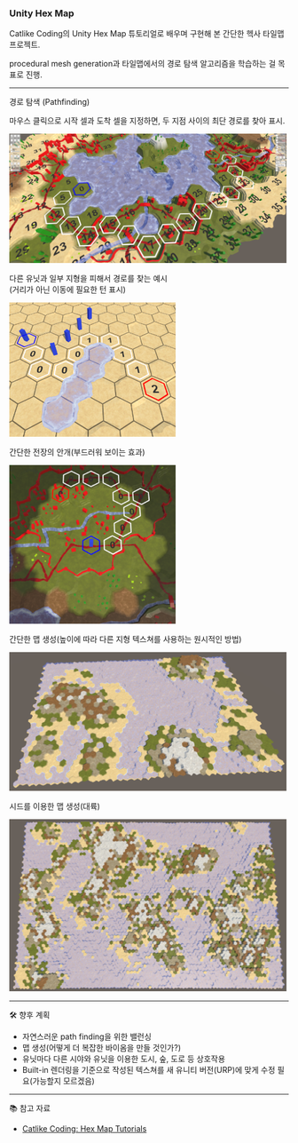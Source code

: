 ### Unity Hex Map  

Catlike Coding의 Unity Hex Map 튜토리얼로 배우며 구현해 본 간단한 헥사 타일맵 프로젝트.  

procedural mesh generation과 타일맵에서의 경로 탐색 알고리즘을 학습하는 걸 목표로 진행.  

---
경로 탐색 (Pathfinding)

마우스 클릭으로 시작 셀과 도착 셀을 지정하면, 두 지점 사이의 최단 경로를 찾아 표시.    

<img src="images/hexMapScreenShot1.png" width="500">  

다른 유닛과 일부 지형을 피해서 경로를 찾는 예시  
(거리가 아닌 이동에 필요한 턴 표시)  

<img src="images/hexMapScreenShot2.png" width="300">  

간단한 전장의 안개(부드러워 보이는 효과)

<img src="images/hexMapScreenShot3.png" width="300">

간단한 맵 생성(높이에 따라 다른 지형 텍스쳐를 사용하는 원시적인 방법)

<img src="images/hexMapScreenShot4.png" width="500">

시드를 이용한 맵 생성(대륙)

<img src="images/hexMapScreenShot5.png" width="500">

---
🛠️ 향후 계획  
- 자연스러운 path finding을 위한 밸런싱
- 맵 생성(어떻게 더 복잡한 바이옴을 만들 것인가?)
- 유닛마다 다른 시야와 유닛을 이용한 도시, 숲, 도로 등 상호작용
- Built-in 렌더링을 기준으로 작성된 텍스쳐를 새 유니티 버전(URP)에 맞게 수정 필요(가능할지 모르겠음)  
---
📚 참고 자료  
- [Catlike Coding: Hex Map Tutorials](https://catlikecoding.com/)
